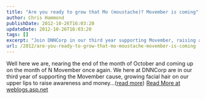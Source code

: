 ```yaml
---
title: "Are you ready to grow that Mo (moustache)? Movember is coming"
author: Chris Hammond
publishDate: 2012-10-26T16:03:20
updateDate: 2012-10-26T16:03:20
tags: []
excerpt: "Join DNNCorp in our third year supporting Movember, raising awareness and funds by embracing our moustaches!"
url: /2012/are-you-ready-to-grow-that-mo-moustache-movember-is-coming  # Use the generated URL with year
---
```

Well here we are, nearing the end of the month of October and coming up on the month of N Movember once again. We here at DNNCorp are in our third year of supporting the Movember cause, growing facial hair on our upper lips to raise awareness and money...(<a href="https://weblogs.asp.net/christoc/archive/2012/10/26/are-you-ready-to-grow-that-mo-moustache-movember-is-coming.aspx">read more</a>)<img src="https://weblogs.asp.net/aggbug.aspx?PostID=9221467" width="1" height="1"> <a href="https://weblogs.asp.net/christoc/archive/2012/10/26/are-you-ready-to-grow-that-mo-moustache-movember-is-coming.aspx">Read More at weblogs.asp.net</a>

